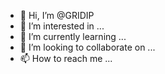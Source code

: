- 👋 Hi, I’m @GRIDIP
- 👀 I’m interested in ...
- 🌱 I’m currently learning ...
- 💞️ I’m looking to collaborate on ...
- 📫 How to reach me ...

<!---
GRIDIP/GRIDIP is a ✨ special ✨ repository because its `README.md` (this file) appears on your GitHub profile.
You can click the Preview link to take a look at your changes.
--->
